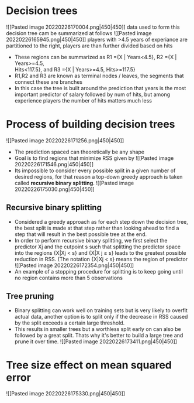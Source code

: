 # Decision trees
![[Pasted image 20220226170004.png|450|450]]
data used to form this decision tree cam be summarized at follows
![[Pasted image 20220226165945.png|450|450]]
players with >4.5 years of experiance are partitioned to the right, players are than further divided based on hits

- These regions can be summarized as R1 ={X | Years<4.5}, R2 ={X | Years>=4.5,  
Hits<117.5}, and R3 ={X | Years>=4.5, Hits>=117.5}
- R1,R2 and R3 are known as terminal nodes / leaves, the segments that connect these are branches
- In this case the tree is built around the prediction that years is the most important predictor of salary followed by num of hits, but among experience players the number of hits matters much less 

# Process of building decision trees
![[Pasted image 20220226171256.png|450|450]]
- The prediction spaced can theoretically be any shape
- Goal is to find regions that minimize RSS given by
![[Pasted image 20220226171546.png|450|450]]
- Its impossible to consider every possible split in a given number of desired regions, for that reason a top-down greedy approach is taken called **recursive binary splitting**.
![[Pasted image 20220226175030.png|450|450]]
 ## Recursive binary splitting
- Considered a greedy approach as for each step down the decision tree, the best split is made at that step rather than looking ahead to find a step that will result in the best possible tree at the end.
- In order to perform recursive binary splitting, we first select the predictor Xj and the cutpoint s such that splitting the predictor space into the regions {X|Xj < s} and {X|X j ≥ s} leads to the greatest possible reduction in RSS. (The notation {X|Xj < s} means the region of predictor
![[Pasted image 20220226172354.png|450|450]]
- An example of a stopping procedure for splitting is to keep going until no region contains more than 5 observations
## Tree pruning
- Binary splitting can work well on training sets but is very likely to overfit actual data, another option is to split only if the decrease in RSS caused by the split exceeds a certain large threshold. 
- This results in smaller trees but a worthless split early on can also be followed by a great split. Thats why it's better to build a large tree and prune it over time.
![[Pasted image 20220226173411.png|450|450]]

# Tree size effect on mean squared error
![[Pasted image 20220226175330.png|450|450]]